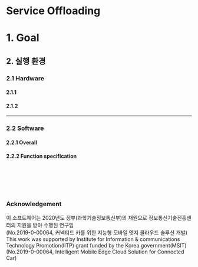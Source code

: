 Service Offloading
=================
# 1. Goal


## 2. 실행 환경
### 2.1 Hardware




#### 2.1.1    











#### 2.1.2    







- - -
### 2.2 Software   
#### 2.2.1 Overall   






#### 2.2.2 Function specification    




<pre><code>




</code></pre>



### Acknowledgement
이 소프트웨어는 2020년도 정부(과학기술정보통신부)의 재원으로 정보통신기술진흥센터의 지원을 받아 수행된 연구임   
(No.2019-0-00064, 커넥티드 카를 위한 지능형 모바일 엣지 클라우드 솔루션 개발)   
This work was supported by Institute for Information & communications Technology Promotion(IITP) grant funded by the Korea government(MSIT)   
(No.2019-0-00064, Intelligent Mobile Edge Cloud Solution for Connected Car)   
